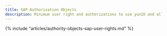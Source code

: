 ```yaml
---
title: SAP Authorization Objects
description: Minimum user right and authorizations to use yunIO and all its components
---
```


{% include "articles/authority-objects-sap-user-rights.md" %}
